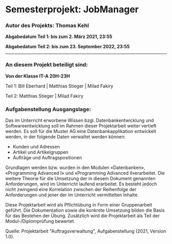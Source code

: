 # Semesterprojekt: JobManager
### Autor des Projekts: Thomas Kehl
<b>Abgabedatum Teil 1: bis zum 2. März 2021, 23:55</b>

<b>Abgabedatum Teil 2: bis zum 23. September 2022, 23:55</b>

____________________________________________________________________________________________________________

### An diesem Projekt beteiligt sind:

<b>Von der Klasse IT-A 20H-23H</b>

Teil 1: Bill Eberhard | Matthias Stieger | Milad Fakiry

Teil 2: Matthias Stieger | Milad Fakiry

### Aufgabenstellung Ausgangslage:
Das im Unterricht erworbene Wissen bzgl. Datenbankentwicklung und Softwareentwicklung
soll im Rahmen dieser Projektarbeit weiter vertieft werden.
Es soll für die Muster AG eine Datenbankapplikation entwickelt werden, in der folgende Daten
verwaltet werden können:

- Kunden und Adressen
- Artikel und Artikelgruppen
- Aufträge und Auftragspositionen

Grundlagen werden bzw. wurden in den Modulen «Datenbanken», «Programming
Advanced I» und «Programming Advanced II»erarbeitet.
Die weitere Theorie für die Umsetzung der in diesem Dokument genannten Anforderungen,
wird im Unterricht laufend erarbeitet. Es besteht jedoch nicht zwingend eine Korrelation
zwischen der Reihenfolge der Anforderungen und jener der im Unterricht vermittelten
Inhalte.

Diese Projektarbeit wird als Pflichtübung in Form einer Gruppenarbeit geführt. Die
Dokumentation sowie die konkrete Umsetzung bilden die Basis für das Bestehen der Übung.
Zusätzlich wird die Projektarbeit als Teil der Modul-/Diplomprüfung bewertet.

Quelle: Projektarbeit "Auftragsverwaltung", Aufgabenstellung (2021, Version 1.0). 
